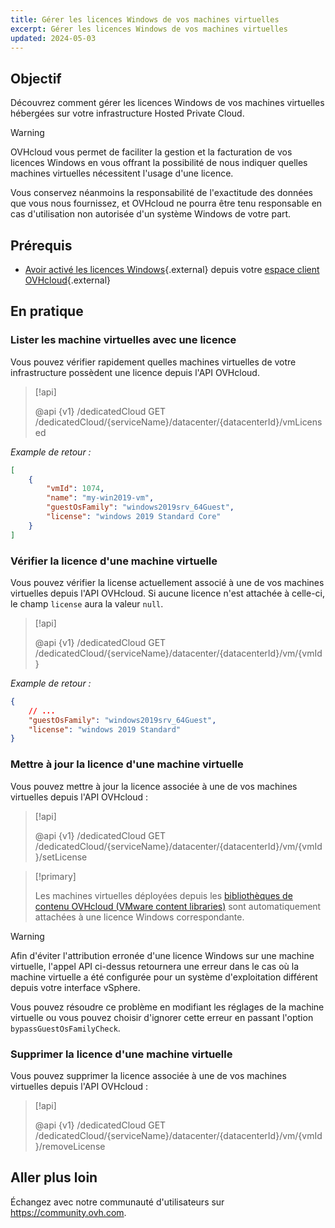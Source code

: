 ```yaml
---
title: Gérer les licences Windows de vos machines virtuelles
excerpt: Gérer les licences Windows de vos machines virtuelles
updated: 2024-05-03
---
```


## Objectif

Découvrez comment gérer les licences Windows de vos machines virtuelles hébergées sur votre infrastructure Hosted Private Cloud.

> [!warning]
>
> OVHcloud vous permet de faciliter la gestion et la facturation de vos licences Windows en vous offrant la possibilité de nous indiquer quelles machines virtuelles nécessitent l'usage d'une licence.
> 
> Vous conservez néanmoins la responsabilité de l'exactitude des données que vous nous fournissez, et OVHcloud ne pourra être tenu responsable en cas d'utilisation non autorisée d'un système Windows de votre part.

## Prérequis

- [Avoir activé les licences Windows](/pages/hosted_private_cloud/hosted_private_cloud_powered_by_vmware/manager_ovh_private_cloud#licence-windows){.external} depuis votre [espace client OVHcloud](/links/manager){.external}

## En pratique

### Lister les machine virtuelles avec une licence

Vous pouvez vérifier rapidement quelles machines virtuelles de votre infrastructure possèdent une licence depuis l'API OVHcloud.

> [!api]
>
> @api {v1} /dedicatedCloud GET /dedicatedCloud/{serviceName}/datacenter/{datacenterId}/vmLicensed
>

*Example de retour :*

```json
[
    {
        "vmId": 1074,
        "name": "my-win2019-vm",
        "guestOsFamily": "windows2019srv_64Guest",
        "license": "windows 2019 Standard Core"
    }
]
```

### Vérifier la licence d'une machine virtuelle

Vous pouvez vérifier la license actuellement associé à une de vos machines virtuelles depuis l'API OVHcloud.
Si aucune licence n'est attachée à celle-ci, le champ `license` aura la valeur `null`.

> [!api]
>
> @api {v1} /dedicatedCloud GET /dedicatedCloud/{serviceName}/datacenter/{datacenterId}/vm/{vmId}
>

*Example de retour :*

```json
{
    // ...
    "guestOsFamily": "windows2019srv_64Guest",
    "license": "windows 2019 Standard"
}
```

### Mettre à jour la licence d'une machine virtuelle

Vous pouvez mettre à jour la licence associée à une de vos machines virtuelles depuis l'API OVHcloud :

> [!api]
>
> @api {v1} /dedicatedCloud GET /dedicatedCloud/{serviceName}/datacenter/{datacenterId}/vm/{vmId}/setLicense
>

> [!primary]
>
> Les machines virtuelles déployées depuis les [bibliothèques de contenu OVHcloud (VMware content libraries)](/pages/hosted_private_cloud/hosted_private_cloud_powered_by_vmware/how_to_use_content_library) sont automatiquement attachées à une licence Windows correspondante.

> [!warning]
>
> Afin d'éviter l'attribution erronée d'une licence Windows sur une machine virtuelle, l'appel API ci-dessus retournera une erreur dans le cas où la machine virtuelle a été configurée pour un système d'exploitation différent depuis votre interface vSphere. 
>
> Vous pouvez résoudre ce problème en modifiant les réglages de la machine virtuelle ou vous pouvez choisir d'ignorer cette erreur en passant l'option `bypassGuestOsFamilyCheck`.

### Supprimer la licence d'une machine virtuelle

Vous pouvez supprimer la licence associée à une de vos machines virtuelles depuis l'API OVHcloud :

> [!api]
>
> @api {v1} /dedicatedCloud GET /dedicatedCloud/{serviceName}/datacenter/{datacenterId}/vm/{vmId}/removeLicense
>

## Aller plus loin

Échangez avec notre communauté d'utilisateurs sur <https://community.ovh.com>.
